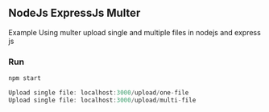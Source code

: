 ## NodeJs ExpressJs Multer
Example Using multer upload single and multiple files in nodejs and express js

### Run

```bash
npm start
```

```typescript
Upload single file: localhost:3000/upload/one-file
Upload single file: localhost:3000/upload/multi-file
```